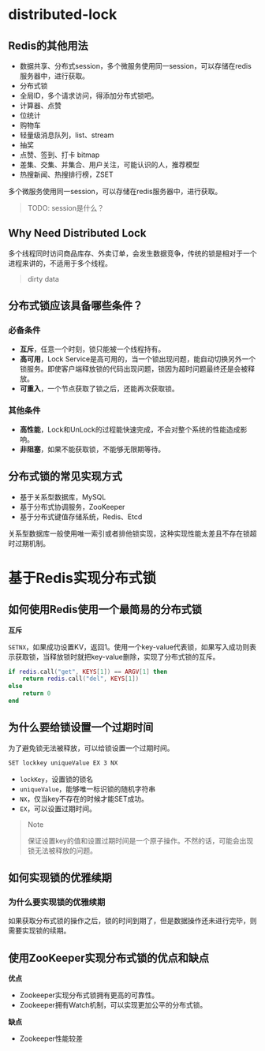 # distributed-lock

## Redis的其他用法

+ 数据共享、分布式session，多个微服务使用同一session，可以存储在redis服务器中，进行获取。
+ 分布式锁
+ 全局ID，多个请求访问，得添加分布式锁吧。
+ 计算器、点赞
+ 位统计 
+ 购物车
+ 轻量级消息队列，list、stream
+ 抽奖
+ 点赞、签到、打卡 bitmap
+ 差集、交集、并集合、用户关注，可能认识的人，推荐模型
+ 热搜新闻、热搜排行榜，ZSET

多个微服务使用同一session，可以存储在redis服务器中，进行获取。

> TODO: session是什么？

## Why Need Distributed Lock

多个线程同时访问商品库存、外卖订单，会发生数据竞争，传统的锁是相对于一个进程来讲的，不适用于多个线程。

> dirty data



## 分布式锁应该具备哪些条件？

### 必备条件

+ **互斥**，任意一个时刻，锁只能被一个线程持有。
+ **高可用**，Lock Service是高可用的，当一个锁出现问题，能自动切换另外一个锁服务。即使客户端释放锁的代码出现问题，锁因为超时问题最终还是会被释放。
+ **可重入**，一个节点获取了锁之后，还能再次获取锁。

### 其他条件

+ **高性能**，Lock和UnLock的过程能快速完成，不会对整个系统的性能造成影响。
+ **非阻塞**，如果不能获取锁，不能够无限期等待。

## 分布式锁的常见实现方式

+ 基于关系型数据库，MySQL
+ 基于分布式协调服务，ZooKeeper
+ 基于分布式键值存储系统，Redis、Etcd

关系型数据库一般使用唯一索引或者排他锁实现，这种实现性能太差且不存在锁超时过期机制。


# 基于Redis实现分布式锁

## 如何使用Redis使用一个最简易的分布式锁

**互斥**

`SETNX`，如果成功设置KV，返回1。使用一个key-value代表锁，如果写入成功则表示获取锁，当释放锁时就把key-value删除，实现了分布式锁的互斥。

```lua
if redis.call("get", KEYS[1]) == ARGV[1] then
    return redis.call("del", KEYS[1])
else 
    return 0
end
```

## 为什么要给锁设置一个过期时间

为了避免锁无法被释放，可以给锁设置一个过期时间。

```bash
SET lockkey uniqueValue EX 3 NX
```

+ `lockKey`，设置锁的锁名
+ `uniqueValue`，能够唯一标识锁的随机字符串
+ `NX`，仅当key不存在的时候才能SET成功。
+ `EX`，可以设置过期时间。

> Note
> 
> 保证设置key的值和设置过期时间是一个原子操作。不然的话，可能会出现锁无法被释放的问题。

## 如何实现锁的优雅续期

### 为什么要实现锁的优雅续期

如果获取分布式锁的操作之后，锁的时间到期了，但是数据操作还未进行完毕，则需要实现锁的续期。


## 使用ZooKeeper实现分布式锁的优点和缺点

**优点**

+ Zookeeper实现分布式锁拥有更高的可靠性。
+ Zookeeper拥有Watch机制，可以实现更加公平的分布式锁。

**缺点**

+ Zookeeper性能较差